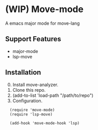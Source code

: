 

# (WIP) Move-mode

A emacs major mode for move-lang

## Support Features

- major-mode
- lsp-move

## Installation

0. Install move-analyzer.
1. Clone this repo.
2. (add-to-list 'load-path "/path/to/repo")
3. Configuration.

```elisp
  (require 'move-mode)
  (require 'lsp-move)

  (add-hook 'move-mode-hook 'lsp)
```
